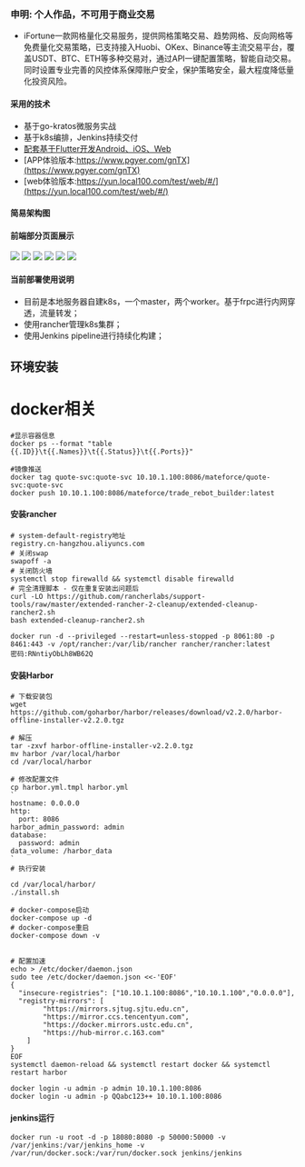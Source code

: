 ### 申明: 个人作品，不可用于商业交易
* iFortune一款网格量化交易服务，提供网格策略交易、趋势网格、反向网格等免费量化交易策略，已支持接入Huobi、OKex、Binance等主流交易平台，覆盖USDT、BTC、ETH等多种交易对，通过API一键配置策略，智能自动交易。同时设置专业完善的风控体系保障账户安全，保护策略安全，最大程度降低量化投资风险。
#### 采用的技术
* 基于go-kratos微服务实战
* 基于k8s编排，Jenkins持续交付
* [配套基于Flutter开发Android、iOS、Web](https://github.com/RonadoLong/wq-fotune.git)
* [APP体验版本:https://www.pgyer.com/gnTX](https://www.pgyer.com/gnTX)
* [web体验版本:https://yun.local100.com/test/web/#/](https://yun.local100.com/test/web/#/)
#### 简易架构图


#### 前端部分页面展示
![](./resource/images/WechatIMG33.jpeg)
![](./resource/images/WechatIMG34.jpeg)
![](./resource/images/WechatIMG36.jpeg)
![](./resource/images/WechatIMG37.jpeg)
![](./resource/images/WechatIMG38.jpeg)
![](./resource/images/WechatIMG39.jpeg)

#### 当前部署使用说明
* 目前是本地服务器自建k8s，一个master，两个worker。基于frpc进行内网穿透，流量转发；
* 使用rancher管理k8s集群；
* 使用Jenkins pipeline进行持续化构建；

## 环境安装

# docker相关
```shell
#显示容器信息
docker ps --format "table {{.ID}}\t{{.Names}}\t{{.Status}}\t{{.Ports}}"

#镜像推送
docker tag quote-svc:quote-svc 10.10.1.100:8086/mateforce/quote-svc:quote-svc
docker push 10.10.1.100:8086/mateforce/trade_rebot_builder:latest
```
#### 安装rancher
```shell
# system-default-registry地址
registry.cn-hangzhou.aliyuncs.com
# 关闭swap
swapoff -a
# 关闭防火墙
systemctl stop firewalld && systemctl disable firewalld
# 完全清理脚本 - 仅在重复安装出问题后
curl -LO https://github.com/rancherlabs/support-tools/raw/master/extended-rancher-2-cleanup/extended-cleanup-rancher2.sh
bash extended-cleanup-rancher2.sh

docker run -d --privileged --restart=unless-stopped -p 8061:80 -p 8461:443 -v /opt/rancher:/var/lib/rancher rancher/rancher:latest
密码:RNntiyObLh8WB62Q
```
#### 安装Harbor
```shell
# 下载安装包
wget https://github.com/goharbor/harbor/releases/download/v2.2.0/harbor-offline-installer-v2.2.0.tgz

# 解压
tar -zxvf harbor-offline-installer-v2.2.0.tgz
mv harbor /var/local/harbor
cd /var/local/harbor

# 修改配置文件
cp harbor.yml.tmpl harbor.yml
`
hostname: 0.0.0.0
http:
  port: 8086
harbor_admin_password: admin
database:
  password: admin
data_volume: /harbor_data
`
# 执行安装

cd /var/local/harbor/
./install.sh

# docker-compose启动
docker-compose up -d
# docker-compose重启
docker-compose down -v


# 配置加速
echo > /etc/docker/daemon.json
sudo tee /etc/docker/daemon.json <<-'EOF'
{
  "insecure-registries": ["10.10.1.100:8086","10.10.1.100","0.0.0.0"],
  "registry-mirrors": [
        "https://mirrors.sjtug.sjtu.edu.cn",
        "https://mirror.ccs.tencentyun.com",
        "https://docker.mirrors.ustc.edu.cn",
        "https://hub-mirror.c.163.com"
    ]
}
EOF
systemctl daemon-reload && systemctl restart docker && systemctl restart harbor

docker login -u admin -p admin 10.10.1.100:8086
docker login -u admin -p QQabc123++ 10.10.1.100:8086
```
#### jenkins运行
```shell
docker run -u root -d -p 18080:8080 -p 50000:50000 -v /var/jenkins:/var/jenkins_home -v /var/run/docker.sock:/var/run/docker.sock jenkins/jenkins
```